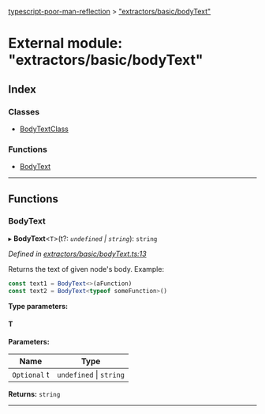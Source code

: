 [typescript-poor-man-reflection](../README.md) > ["extractors/basic/bodyText"](../modules/_extractors_basic_bodytext_.md)

# External module: "extractors/basic/bodyText"

## Index

### Classes

* [BodyTextClass](../classes/_extractors_basic_bodytext_.bodytextclass.md)

### Functions

* [BodyText](_extractors_basic_bodytext_.md#bodytext)

---

## Functions

<a id="bodytext"></a>

###  BodyText

▸ **BodyText**<`T`>(t?: *`undefined` \| `string`*): `string`

*Defined in [extractors/basic/bodyText.ts:13](https://github.com/cancerberoSgx/typescript-poor-man-reflection/blob/667880b/src/extractors/basic/bodyText.ts#L13)*

Returns the text of given node's body. Example:

```ts
const text1 = BodyText<>(aFunction)
const text2 = BodyText<typeof someFunction>()
```

**Type parameters:**

#### T 
**Parameters:**

| Name | Type |
| ------ | ------ |
| `Optional` t | `undefined` \| `string` |

**Returns:** `string`

___

